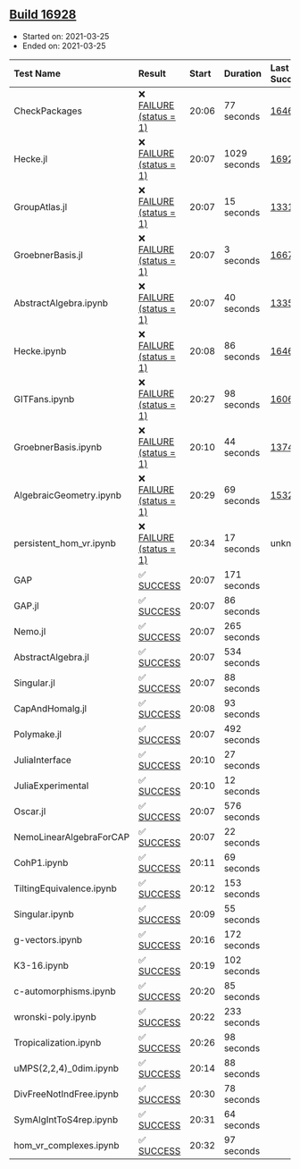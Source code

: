 ## [Build 16928](https://oscarci.mathematik.uni-kl.de/job/oscar/16928/)

* Started on: 2021-03-25
* Ended on: 2021-03-25

| Test Name    | Result | Start | Duration | Last Success | First Failure |
|:-------------|:-------|:------|:---------|:-------------|:--------------|
| CheckPackages | ❌ [FAILURE (status = 1)](https://oscarci.mathematik.uni-kl.de/job/oscar/16928/artifact/logs/build-16928/CheckPackages.log) | 20:06 | 77 seconds | [16463](https://oscarci.mathematik.uni-kl.de/job/oscar/16463/) | [16464](https://oscarci.mathematik.uni-kl.de/job/oscar/16464/) |
| Hecke.jl | ❌ [FAILURE (status = 1)](https://oscarci.mathematik.uni-kl.de/job/oscar/16928/artifact/logs/build-16928/Hecke.jl.log) | 20:07 | 1029 seconds | [16920](https://oscarci.mathematik.uni-kl.de/job/oscar/16920/) | [16921](https://oscarci.mathematik.uni-kl.de/job/oscar/16921/) |
| GroupAtlas.jl | ❌ [FAILURE (status = 1)](https://oscarci.mathematik.uni-kl.de/job/oscar/16928/artifact/logs/build-16928/GroupAtlas.jl.log) | 20:07 | 15 seconds | [13311](https://oscarci.mathematik.uni-kl.de/job/oscar/13311/) | [13312](https://oscarci.mathematik.uni-kl.de/job/oscar/13312/) |
| GroebnerBasis.jl | ❌ [FAILURE (status = 1)](https://oscarci.mathematik.uni-kl.de/job/oscar/16928/artifact/logs/build-16928/GroebnerBasis.jl.log) | 20:07 | 3 seconds | [16676](https://oscarci.mathematik.uni-kl.de/job/oscar/16676/) | [16677](https://oscarci.mathematik.uni-kl.de/job/oscar/16677/) |
| AbstractAlgebra.ipynb | ❌ [FAILURE (status = 1)](https://oscarci.mathematik.uni-kl.de/job/oscar/16928/artifact/logs/build-16928/AbstractAlgebra.ipynb.log) | 20:07 | 40 seconds | [13355](https://oscarci.mathematik.uni-kl.de/job/oscar/13355/) | [13356](https://oscarci.mathematik.uni-kl.de/job/oscar/13356/) |
| Hecke.ipynb | ❌ [FAILURE (status = 1)](https://oscarci.mathematik.uni-kl.de/job/oscar/16928/artifact/logs/build-16928/Hecke.ipynb.log) | 20:08 | 86 seconds | [16463](https://oscarci.mathematik.uni-kl.de/job/oscar/16463/) | [16464](https://oscarci.mathematik.uni-kl.de/job/oscar/16464/) |
| GITFans.ipynb | ❌ [FAILURE (status = 1)](https://oscarci.mathematik.uni-kl.de/job/oscar/16928/artifact/logs/build-16928/GITFans.ipynb.log) | 20:27 | 98 seconds | [16068](https://oscarci.mathematik.uni-kl.de/job/oscar/16068/) | [16069](https://oscarci.mathematik.uni-kl.de/job/oscar/16069/) |
| GroebnerBasis.ipynb | ❌ [FAILURE (status = 1)](https://oscarci.mathematik.uni-kl.de/job/oscar/16928/artifact/logs/build-16928/GroebnerBasis.ipynb.log) | 20:10 | 44 seconds | [13748](https://oscarci.mathematik.uni-kl.de/job/oscar/13748/) | [13749](https://oscarci.mathematik.uni-kl.de/job/oscar/13749/) |
| AlgebraicGeometry.ipynb | ❌ [FAILURE (status = 1)](https://oscarci.mathematik.uni-kl.de/job/oscar/16928/artifact/logs/build-16928/AlgebraicGeometry.ipynb.log) | 20:29 | 69 seconds | [15322](https://oscarci.mathematik.uni-kl.de/job/oscar/15322/) | [15323](https://oscarci.mathematik.uni-kl.de/job/oscar/15323/) |
| persistent_hom_vr.ipynb | ❌ [FAILURE (status = 1)](https://oscarci.mathematik.uni-kl.de/job/oscar/16928/artifact/logs/build-16928/persistent_hom_vr.ipynb.log) | 20:34 | 17 seconds | unknown | unknown |
| GAP | ✅ [SUCCESS](https://oscarci.mathematik.uni-kl.de/job/oscar/16928/artifact/logs/build-16928/GAP.log) | 20:07 | 171 seconds |  |  |
| GAP.jl | ✅ [SUCCESS](https://oscarci.mathematik.uni-kl.de/job/oscar/16928/artifact/logs/build-16928/GAP.jl.log) | 20:07 | 86 seconds |  |  |
| Nemo.jl | ✅ [SUCCESS](https://oscarci.mathematik.uni-kl.de/job/oscar/16928/artifact/logs/build-16928/Nemo.jl.log) | 20:07 | 265 seconds |  |  |
| AbstractAlgebra.jl | ✅ [SUCCESS](https://oscarci.mathematik.uni-kl.de/job/oscar/16928/artifact/logs/build-16928/AbstractAlgebra.jl.log) | 20:07 | 534 seconds |  |  |
| Singular.jl | ✅ [SUCCESS](https://oscarci.mathematik.uni-kl.de/job/oscar/16928/artifact/logs/build-16928/Singular.jl.log) | 20:07 | 88 seconds |  |  |
| CapAndHomalg.jl | ✅ [SUCCESS](https://oscarci.mathematik.uni-kl.de/job/oscar/16928/artifact/logs/build-16928/CapAndHomalg.jl.log) | 20:08 | 93 seconds |  |  |
| Polymake.jl | ✅ [SUCCESS](https://oscarci.mathematik.uni-kl.de/job/oscar/16928/artifact/logs/build-16928/Polymake.jl.log) | 20:07 | 492 seconds |  |  |
| JuliaInterface | ✅ [SUCCESS](https://oscarci.mathematik.uni-kl.de/job/oscar/16928/artifact/logs/build-16928/JuliaInterface.log) | 20:10 | 27 seconds |  |  |
| JuliaExperimental | ✅ [SUCCESS](https://oscarci.mathematik.uni-kl.de/job/oscar/16928/artifact/logs/build-16928/JuliaExperimental.log) | 20:10 | 12 seconds |  |  |
| Oscar.jl | ✅ [SUCCESS](https://oscarci.mathematik.uni-kl.de/job/oscar/16928/artifact/logs/build-16928/Oscar.jl.log) | 20:07 | 576 seconds |  |  |
| NemoLinearAlgebraForCAP | ✅ [SUCCESS](https://oscarci.mathematik.uni-kl.de/job/oscar/16928/artifact/logs/build-16928/NemoLinearAlgebraForCAP.log) | 20:07 | 22 seconds |  |  |
| CohP1.ipynb | ✅ [SUCCESS](https://oscarci.mathematik.uni-kl.de/job/oscar/16928/artifact/logs/build-16928/CohP1.ipynb.log) | 20:11 | 69 seconds |  |  |
| TiltingEquivalence.ipynb | ✅ [SUCCESS](https://oscarci.mathematik.uni-kl.de/job/oscar/16928/artifact/logs/build-16928/TiltingEquivalence.ipynb.log) | 20:12 | 153 seconds |  |  |
| Singular.ipynb | ✅ [SUCCESS](https://oscarci.mathematik.uni-kl.de/job/oscar/16928/artifact/logs/build-16928/Singular.ipynb.log) | 20:09 | 55 seconds |  |  |
| g-vectors.ipynb | ✅ [SUCCESS](https://oscarci.mathematik.uni-kl.de/job/oscar/16928/artifact/logs/build-16928/g-vectors.ipynb.log) | 20:16 | 172 seconds |  |  |
| K3-16.ipynb | ✅ [SUCCESS](https://oscarci.mathematik.uni-kl.de/job/oscar/16928/artifact/logs/build-16928/K3-16.ipynb.log) | 20:19 | 102 seconds |  |  |
| c-automorphisms.ipynb | ✅ [SUCCESS](https://oscarci.mathematik.uni-kl.de/job/oscar/16928/artifact/logs/build-16928/c-automorphisms.ipynb.log) | 20:20 | 85 seconds |  |  |
| wronski-poly.ipynb | ✅ [SUCCESS](https://oscarci.mathematik.uni-kl.de/job/oscar/16928/artifact/logs/build-16928/wronski-poly.ipynb.log) | 20:22 | 233 seconds |  |  |
| Tropicalization.ipynb | ✅ [SUCCESS](https://oscarci.mathematik.uni-kl.de/job/oscar/16928/artifact/logs/build-16928/Tropicalization.ipynb.log) | 20:26 | 98 seconds |  |  |
| uMPS(2,2,4)_0dim.ipynb | ✅ [SUCCESS](https://oscarci.mathematik.uni-kl.de/job/oscar/16928/artifact/logs/build-16928/uMPS-2-2-4-_0dim.ipynb.log) | 20:14 | 88 seconds |  |  |
| DivFreeNotIndFree.ipynb | ✅ [SUCCESS](https://oscarci.mathematik.uni-kl.de/job/oscar/16928/artifact/logs/build-16928/DivFreeNotIndFree.ipynb.log) | 20:30 | 78 seconds |  |  |
| SymAlgIntToS4rep.ipynb | ✅ [SUCCESS](https://oscarci.mathematik.uni-kl.de/job/oscar/16928/artifact/logs/build-16928/SymAlgIntToS4rep.ipynb.log) | 20:31 | 64 seconds |  |  |
| hom_vr_complexes.ipynb | ✅ [SUCCESS](https://oscarci.mathematik.uni-kl.de/job/oscar/16928/artifact/logs/build-16928/hom_vr_complexes.ipynb.log) | 20:32 | 97 seconds |  |  |
